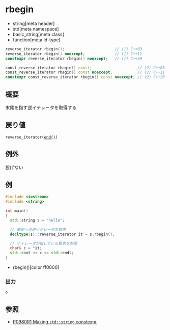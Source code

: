 # rbegin
* string[meta header]
* std[meta namespace]
* basic_string[meta class]
* function[meta id-type]

```cpp
reverse_iterator rbegin();                      // (1) C++03
reverse_iterator rbegin() noexcept;             // (1) C++11
constexpr reverse_iterator rbegin() noexcept;   // (1) C++20

const_reverse_iterator rbegin() const;                    // (2) C++03
const_reverse_iterator rbegin() const noexcept;           // (2) C++11
constexpr const_reverse_iterator rbegin() const noexcept; // (2) C++20
```

## 概要
末尾を指す逆イテレータを取得する


## 戻り値
`reverse_iterator(`[`end()`](end.md)`)`


## 例外
投げない


## 例
```cpp example
#include <iostream>
#include <string>

int main()
{
  std::string s = "hello";

  // 末尾への逆イテレータを取得
  decltype(s)::reverse_iterator it = s.rbegin();

  // イテレータが指している要素を参照
  char& c = *it;
  std::cout << c << std::endl;
}
```
* rbegin()[color ff0000]

### 出力
```
o
```

## 参照
- [P0980R1 Making `std::string` constexpr](https://www.open-std.org/jtc1/sc22/wg21/docs/papers/2019/p0980r1.pdf)
